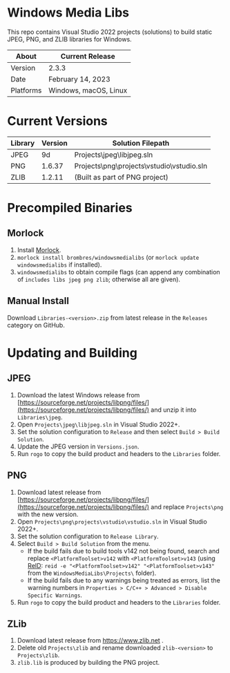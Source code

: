 # Windows Media Libs
This repo contains Visual Studio 2022 projects (solutions) to build static JPEG, PNG, and ZLIB libraries for Windows.

About     | Current Release
----------|-----------------------
Version   | 2.3.3
Date      | February 14, 2023
Platforms | Windows, macOS, Linux

# Current Versions
Library    | Version  | Solution Filepath
-----------|----------|--------------------------------------------
JPEG       | 9d       | Projects\jpeg\libjpeg.sln
PNG        | 1.6.37   | Projects\png\projects\vstudio\vstudio.sln
ZLIB       | 1.2.11   | (Built as part of PNG project)

# Precompiled Binaries

## Morlock

1. Install [Morlock](https://morlock.sh).
2. `morlock install brombres/windowsmedialibs` (or `morlock update windowsmedialibs` if installed).
3. `windowsmedialibs` to obtain compile flags (can append any combination of `includes libs jpeg png zlib`; otherwise all are given).

## Manual Install

Download `Libraries-<version>.zip` from latest release in the `Releases` category on GitHub.

# Updating and Building

## JPEG
  1. Download the latest Windows release from [https://sourceforge.net/projects/libpng/files/](https://sourceforge.net/projects/libpng/files/) and unzip it into `Libraries\jpeg`.
  2. Open `Projects\jpeg\libjpeg.sln` in Visual Studio 2022+.
  3. Set the solution configuration to `Release` and then select `Build > Build Solution`.
  4. Update the JPEG version in `Versions.json`.
  5. Run `rogo` to copy the build product and headers to the `Libraries` folder.

## PNG
1. Download latest release from [https://sourceforge.net/projects/libpng/files/](https://sourceforge.net/projects/libpng/files/) and replace `Projects\png` with the new version.
2. Open `Projects\png\projects\vstudio\vstudio.sln` in Visual Studio 2022+.
3. Set the solution configuration to `Release Library`.
4. Select `Build > Build Solution` from the menu.
    - If the build fails due to build tools v142 not being found, search and replace `<PlatformToolset>v142` with `<PlatformToolset>v143` (using [ReID](https://github.com/brombres/ReID): `reid -e "<PlatformToolset>v142" "<PlatformToolset>v143"` from the `WindowsMediaLibs\Projects\` folder).
    - If the build fails due to any warnings being treated as errors, list the warning numbers in `Properties > C/C++ > Advanced > Disable Specific Warnings`.
5. Run `rogo` to copy the build product and headers to the `Libraries` folder.

## ZLib
1. Download latest release from https://www.zlib.net .
2. Delete old `Projects\zlib` and rename downloaded `zlib-<version>` to `Projects\zlib`.
3. `zlib.lib` is produced by building the PNG project.
